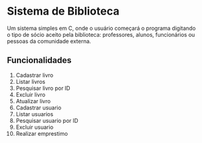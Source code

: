 # Sistema de Biblioteca
Um sistema simples em C, onde o usuário começará o programa digitando o tipo de sócio aceito pela biblioteca: professores, alunos, funcionários ou pessoas da comunidade externa.



## Funcionalidades
1. Cadastrar livro
2. Listar livros
3. Pesquisar livro por ID
4. Excluir livro
5. Atualizar livro
6. Cadastrar usuario
7. Listar usuarios
8. Pesquisar usuario por ID
9. Excluir usuario
10. Realizar emprestimo



